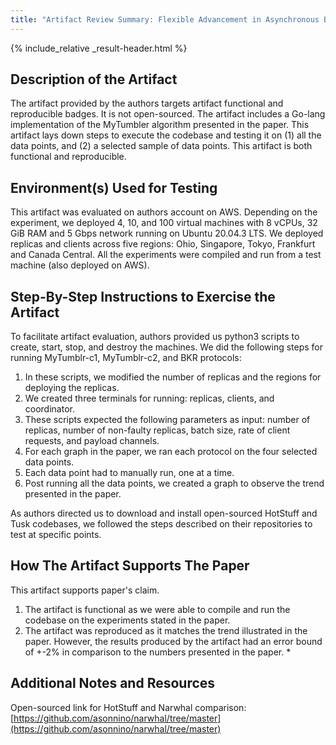 ```yaml
---
title: "Artifact Review Summary: Flexible Advancement in Asynchronous BFT Consensus"
---
```


{% include_relative _result-header.html %}

## Description of the Artifact

The artifact provided by the authors targets artifact functional and reproducible badges. It is not open-sourced. The artifact includes a Go-lang implementation of the MyTumbler algorithm presented in the paper. This artifact lays down steps to execute the codebase and testing it on (1) all the data points, and (2) a selected sample of data points. This artifact is both functional and reproducible. 


## Environment(s) Used for Testing

This artifact was evaluated on authors account on AWS. 
Depending on the experiment, we deployed 4, 10, and 100 virtual machines with 8 vCPUs, 32 GiB RAM and 5 Gbps network running on Ubuntu 20.04.3 LTS. 
We deployed replicas and clients across five regions: Ohio, Singapore, Tokyo, Frankfurt and Canada Central.
All the experiments were compiled and run from a test machine (also deployed on AWS).


## Step-By-Step Instructions to Exercise the Artifact

To facilitate artifact evaluation, authors provided us python3 scripts to create, start, stop, and destroy the machines. 
We did the following steps for running MyTumblr-c1, MyTumblr-c2, and BKR protocols:
1. In these scripts, we modified the number of replicas and the regions for deploying the replicas. 
2. We created three terminals for running: replicas, clients, and coordinator.
3. These scripts expected the following parameters as input: number of replicas, number of non-faulty replicas, batch size, rate of client requests, and payload channels.
4. For each graph in the paper, we ran each protocol on the four selected data points. 
5. Each data point had to manually run, one at a time. 
6. Post running all the data points, we created a graph to observe the trend presented in the paper.

As authors directed us to download and install open-sourced HotStuff and Tusk codebases, we followed the steps described on their repositories to test at specific points.


## How The Artifact Supports The Paper

This artifact supports paper's claim. 
1. The artifact is functional as we were able to compile and run the codebase on the experiments stated in the paper.
2. The artifact was reproduced as it matches the trend illustrated in the paper.
However, the results produced by the artifact had an error bound of +-2% in comparison to the numbers presented in the paper. *

## Additional Notes and Resources

Open-sourced link for HotStuff and Narwhal comparison: [https://github.com/asonnino/narwhal/tree/master](https://github.com/asonnino/narwhal/tree/master)

